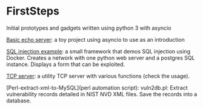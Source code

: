 # FirstSteps
Initial prototypes and gadgets written using python 3 with asyncio

[Basic echo server](server): a toy project using asyncio to use as an introduction

[SQL injection example](sql-injection): a small framework that demos SQL injection using Docker. Creates a network with one python web server and a postgres SQL instance. Displays a form that can be exploited.

[TCP server](tcp-server): a utility TCP server with various functions (check the usage).

[Perl-extract-xml-to-MySQL](perl automation script): vuln2db.pl: Extract vulnerability records detailed in NIST NVD XML files. Save the records into a database. 
